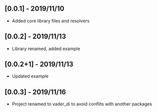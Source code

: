 ## [0.0.1] - 2019/11/10

* Added core library files and resolvers

## [0.0.2] - 2019/11/13

* Library renamed, added example

## [0.0.2+1] - 2019/11/13

- Updated example

## [0.0.3] - 2019/11/16

- Project renamed to vader_di to avoid conflits with another packages